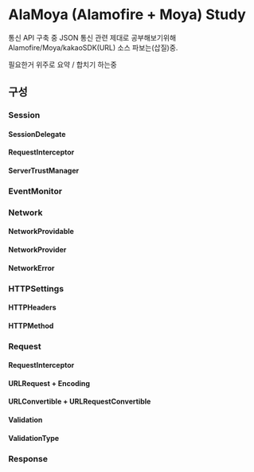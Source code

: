 # AlaMoya (Alamofire + Moya) Study

통신 API 구축 중 JSON 통신 관련 제대로 공부해보기위해 Alamofire/Moya/kakaoSDK(URL) 소스 파보는(삽질)중.

필요한거 위주로 요약 / 합치기 하는중

## 구성

### Session


#### SessionDelegate


#### RequestInterceptor


#### ServerTrustManager



### EventMonitor



### Network


#### NetworkProvidable


#### NetworkProvider


#### NetworkError


### HTTPSettings

#### HTTPHeaders

#### HTTPMethod




### Request


#### RequestInterceptor


#### URLRequest + Encoding


#### URLConvertible + URLRequestConvertible


#### Validation


#### ValidationType


### Response
